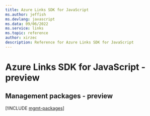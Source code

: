 ```yaml
---
title: Azure Links SDK for JavaScript
ms.author: jeffish
ms.devlang: javascript
ms.data: 09/06/2022
ms.service: links
ms.topic: reference
author: xirzec
description: Reference for Azure Links SDK for JavaScript
---
```

# Azure Links SDK for JavaScript - preview

## Management packages - preview
[!INCLUDE [mgmt-packages](links-mgmt-index.md)]